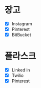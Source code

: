 # 장고
 - [x] Instagram
 - [x] Pinterest
 - [x] BitBucket

# 플라스크
 - [x] Linked in
 - [x] Twilio
 - [x] Pinterest